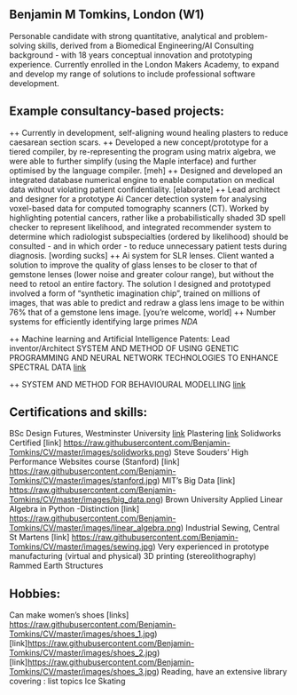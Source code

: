 ## Benjamin M Tomkins,  London (W1)

Personable candidate with strong quantitative, analytical and problem-solving skills, derived from a Biomedical Engineering/AI Consulting background - with 18 years conceptual innovation and prototyping experience. Currently enrolled in the London Makers Academy, to expand and develop my range of solutions to include professional software development.

## Example consultancy-based projects:

++ Currently in development, self-aligning wound healing plasters to reduce caesarean section scars.
++ Developed a new concept/prototype for a tiered compiler, by re-representing the program using matrix algebra, we were able to further simplify (using the Maple interface) and further optimised by the language compiler. [meh]
++ Designed and developed an integrated database numerical engine to enable computation on medical data without violating patient confidentiality. [elaborate]
++ Lead architect and designer for a prototype Ai Cancer detection system for analysing voxel-based data for computed tomography scanners (CT). Worked by highlighting potential cancers, rather like a probabilistically shaded 3D spell checker to represent likelihood, and integrated recommender system to determine which radiologist subspecialties (ordered by likelihood) should be consulted - and in which order - to reduce unnecessary patient tests during diagnosis. [wording sucks]
++ Ai system for SLR lenses. Client wanted a solution to improve the quality of glass lenses to be closer to that of gemstone lenses (lower noise and greater colour range), but without the need to retool an entire factory. The solution I designed and prototyped involved a form of “synthetic imagination chip”, trained on millions of images, that was able to predict and redraw a glass lens image to be within 76% that of a gemstone lens image. [you’re welcome, world]
++ Number systems for efficiently identifying large primes *NDA*

++ Machine learning and Artificial Intelligence Patents:
Lead inventor/Architect SYSTEM AND METHOD OF USING GENETIC PROGRAMMING AND NEURAL NETWORK TECHNOLOGIES TO ENHANCE SPECTRAL DATA
[link](https://patentimages.storage.googleapis.com/5a/83/c8/eb2fdf603fb63d/US20070288410A1.pdf)

++ SYSTEM AND METHOD FOR BEHAVIOURAL MODELLING
[link](https://patentimages.storage.googleapis.com/41/67/07/4e40fcfb69e406/US7340060.pdf)

## Certifications and skills:
BSc Design Futures, Westminster University [link](https://raw.githubusercontent.com/Benjamin-Tomkins/CV/master/images/degree.jpg)
Plastering [link](https://raw.githubusercontent.com/Benjamin-Tomkins/CV/master/images/plastering.jpg)
Solidworks Certified [link] https://raw.githubusercontent.com/Benjamin-Tomkins/CV/master/images/solidworks.png)
Steve Souders’ High Performance Websites course (Stanford) [link] https://raw.githubusercontent.com/Benjamin-Tomkins/CV/master/images/stanford.jpg)
MIT’s Big Data [link] https://raw.githubusercontent.com/Benjamin-Tomkins/CV/master/images/big_data.png)
Brown University Applied Linear Algebra in Python -Distinction [link] https://raw.githubusercontent.com/Benjamin-Tomkins/CV/master/images/linear_algebra.png)
Industrial Sewing, Central St Martens [link] https://raw.githubusercontent.com/Benjamin-Tomkins/CV/master/images/sewing.jpg)
Very experienced in prototype manufacturing (virtual and physical)
3D printing (stereolithography)
Rammed Earth Structures

## Hobbies:
Can make women’s shoes [links] https://raw.githubusercontent.com/Benjamin-Tomkins/CV/master/images/shoes_1.jpg)
[link]https://raw.githubusercontent.com/Benjamin-Tomkins/CV/master/images/shoes_2.jpg)
[link]https://raw.githubusercontent.com/Benjamin-Tomkins/CV/master/images/shoes_3.jpg)
Reading, have an extensive library covering : list topics
Ice Skating